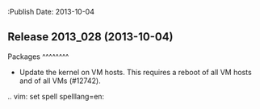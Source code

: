:Publish Date: 2013-10-04

Release 2013_028 (2013-10-04)
-----------------------------

Packages
^^^^^^^^

* Update the kernel on VM hosts. This requires a reboot of all VM hosts and of
  all VMs (#12742).


.. vim: set spell spelllang=en:
